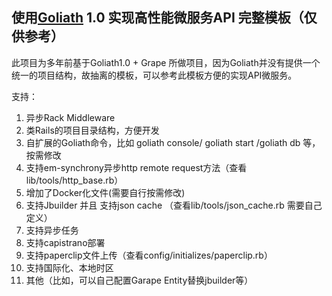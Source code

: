 ## 使用[Goliath](https://github.com/postrank-labs/goliath) 1.0 实现高性能微服务API 完整模板（仅供参考）

此项目为多年前基于Goliath1.0 + Grape 所做项目，因为Goliath并没有提供一个统一的项目结构，故抽离的模板，可以参考此模板方便的实现API微服务。

支持：

1. 异步Rack Middleware
2. 类Rails的项目目录结构，方便开发
3. 自扩展的Goliath命令，比如 goliath console/ goliath start /goliath db 等，按需修改
4. 支持em-synchrony异步http remote request方法（查看lib/tools/http_base.rb）
5. 增加了Docker化文件(需要自行按需修改)
6. 支持Jbuilder 并且 支持json cache （查看lib/tools/json_cache.rb 需要自己定义）
7. 支持异步任务
8. 支持capistrano部署
9. 支持paperclip文件上传（查看config/initializes/paperclip.rb）
10. 支持国际化、本地时区
11. 其他（比如，可以自己配置Garape Entity替换jbuilder等）
